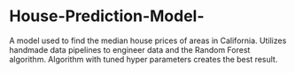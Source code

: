# House-Prediction-Model-
A model used to find the median house prices of areas in California. Utilizes handmade data pipelines to engineer data and the Random Forest algorithm. Algorithm with tuned hyper parameters creates the best result.
